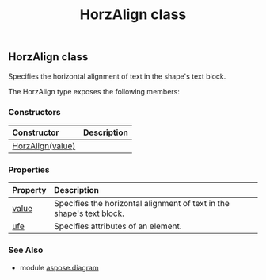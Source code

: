 ﻿---
title: HorzAlign class
second_title: Aspose.Diagram for Python via .NET API References
description: 
type: docs
weight: 1070
url: /python-net/aspose.diagram/horzalign/
is_root: false
---

## HorzAlign class

Specifies the horizontal alignment of text in the shape's text block.



The HorzAlign type exposes the following members:

### Constructors
| Constructor | Description |
| :- | :- |
| [HorzAlign(value)](/diagram/python-net/aspose.diagram/horzalign/__init__/#HorzAlignValue) |  |


### Properties
| Property | Description |
| :- | :- |
| [value](/diagram/python-net/aspose.diagram/horzalign/value) | Specifies the horizontal alignment of text in the shape's text block. |
| [ufe](/diagram/python-net/aspose.diagram/horzalign/ufe) | Specifies attributes of an element. |


### See Also

* module [aspose.diagram](../)
